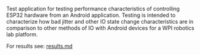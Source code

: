 Test application for testing performance characteristics of controlling ESP32 hardware from an Android application. Testing is intended to characterize how bad jitter and other IO state change characteristics are in comparison to other methods of IO with Android devices for a WPI robotics lab platform.

For results see: [results.md](results/results.md)
